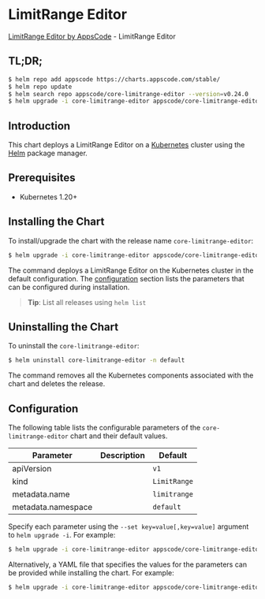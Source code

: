# LimitRange Editor

[LimitRange Editor by AppsCode](https://appscode.com) - LimitRange Editor

## TL;DR;

```bash
$ helm repo add appscode https://charts.appscode.com/stable/
$ helm repo update
$ helm search repo appscode/core-limitrange-editor --version=v0.24.0
$ helm upgrade -i core-limitrange-editor appscode/core-limitrange-editor -n default --create-namespace --version=v0.24.0
```

## Introduction

This chart deploys a LimitRange Editor on a [Kubernetes](http://kubernetes.io) cluster using the [Helm](https://helm.sh) package manager.

## Prerequisites

- Kubernetes 1.20+

## Installing the Chart

To install/upgrade the chart with the release name `core-limitrange-editor`:

```bash
$ helm upgrade -i core-limitrange-editor appscode/core-limitrange-editor -n default --create-namespace --version=v0.24.0
```

The command deploys a LimitRange Editor on the Kubernetes cluster in the default configuration. The [configuration](#configuration) section lists the parameters that can be configured during installation.

> **Tip**: List all releases using `helm list`

## Uninstalling the Chart

To uninstall the `core-limitrange-editor`:

```bash
$ helm uninstall core-limitrange-editor -n default
```

The command removes all the Kubernetes components associated with the chart and deletes the release.

## Configuration

The following table lists the configurable parameters of the `core-limitrange-editor` chart and their default values.

|     Parameter      | Description |         Default         |
|--------------------|-------------|-------------------------|
| apiVersion         |             | <code>v1</code>         |
| kind               |             | <code>LimitRange</code> |
| metadata.name      |             | <code>limitrange</code> |
| metadata.namespace |             | <code>default</code>    |


Specify each parameter using the `--set key=value[,key=value]` argument to `helm upgrade -i`. For example:

```bash
$ helm upgrade -i core-limitrange-editor appscode/core-limitrange-editor -n default --create-namespace --version=v0.24.0 --set apiVersion=v1
```

Alternatively, a YAML file that specifies the values for the parameters can be provided while
installing the chart. For example:

```bash
$ helm upgrade -i core-limitrange-editor appscode/core-limitrange-editor -n default --create-namespace --version=v0.24.0 --values values.yaml
```
